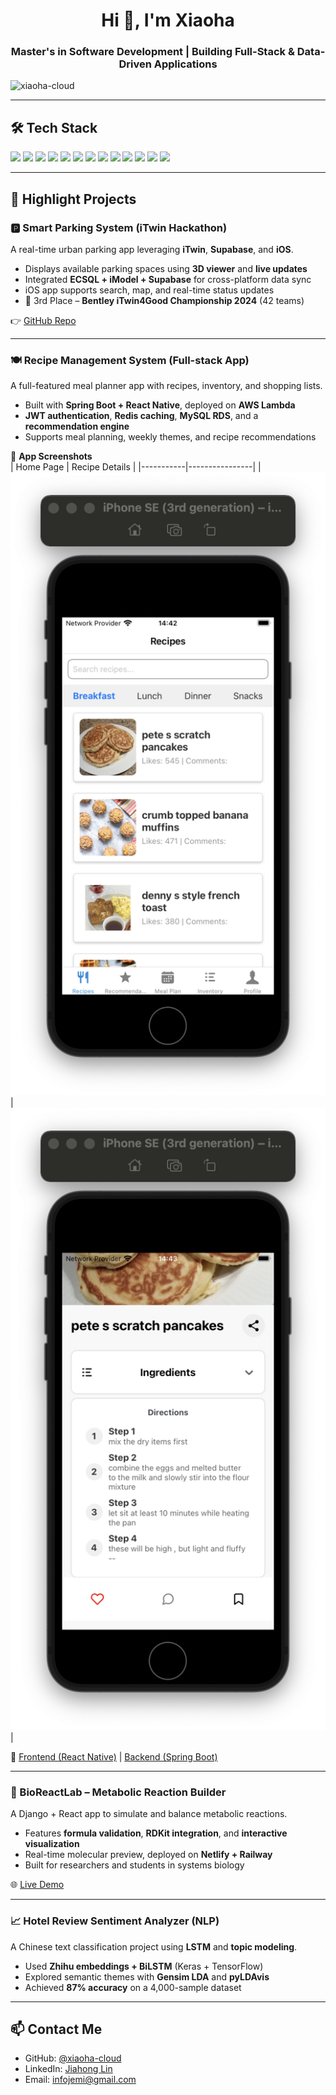 <h1 align="center">Hi 👋, I'm Xiaoha</h1>
<h3 align="center">Master's in Software Development | Building Full-Stack & Data-Driven Applications</h3>

<p align="left">
  <img src="https://komarev.com/ghpvc/?username=xiaoha-cloud&label=Profile%20views&color=0e75b6&style=flat" alt="xiaoha-cloud" />
</p>

---

## 🛠 Tech Stack

<p align="left">
  <img src="https://img.shields.io/badge/Java-007396?style=for-the-badge&logo=java&logoColor=white"/>
  <img src="https://img.shields.io/badge/Python-3776AB?style=for-the-badge&logo=python&logoColor=white"/>
  <img src="https://img.shields.io/badge/JavaScript-F7DF1E?style=for-the-badge&logo=javascript&logoColor=black"/>
  <img src="https://img.shields.io/badge/TypeScript-3178C6?style=for-the-badge&logo=typescript&logoColor=white"/>
  <img src="https://img.shields.io/badge/React-61DAFB?style=for-the-badge&logo=react&logoColor=black"/>
  <img src="https://img.shields.io/badge/React_Native-20232A?style=for-the-badge&logo=react&logoColor=61DAFB"/>
  <img src="https://img.shields.io/badge/Spring Boot-6DB33F?style=for-the-badge&logo=springboot&logoColor=white"/>
  <img src="https://img.shields.io/badge/Django-092E20?style=for-the-badge&logo=django&logoColor=white"/>
  <img src="https://img.shields.io/badge/PostgreSQL-4169E1?style=for-the-badge&logo=postgresql&logoColor=white"/>
  <img src="https://img.shields.io/badge/MySQL-4479A1?style=for-the-badge&logo=mysql&logoColor=white"/>
  <img src="https://img.shields.io/badge/AWS-232F3E?style=for-the-badge&logo=amazonaws&logoColor=white"/>
  <img src="https://img.shields.io/badge/Redis-DC382D?style=for-the-badge&logo=redis&logoColor=white"/>
  <img src="https://img.shields.io/badge/Docker-2496ED?style=for-the-badge&logo=docker&logoColor=white"/>
</p>

---

## 🚀 Highlight Projects

### 🅿️ Smart Parking System (iTwin Hackathon)
A real-time urban parking app leveraging **iTwin**, **Supabase**, and **iOS**.
- Displays available parking spaces using **3D viewer** and **live updates**
- Integrated **ECSQL + iModel + Supabase** for cross-platform data sync
- iOS app supports search, map, and real-time status updates
- 🥉 3rd Place – **Bentley iTwin4Good Championship 2024** (42 teams)

👉 [GitHub Repo](https://github.com/Xiaoha-cloud/parking-iTwin)

---

### 🍽️ Recipe Management System (Full-stack App)
A full-featured meal planner app with recipes, inventory, and shopping lists.
- Built with **Spring Boot + React Native**, deployed on **AWS Lambda**
- **JWT authentication**, **Redis caching**, **MySQL RDS**, and a **recommendation engine**
- Supports meal planning, weekly themes, and recipe recommendations

📱 **App Screenshots**  
| Home Page | Recipe Details |
|-----------|----------------|
| ![Home Page](HomePage.png) | ![Recipe Details](RecipesDetailsPage.png) |

🔗 [Frontend (React Native)](https://github.com/Simple-Recipes/frontend-React-Native/tree/dev) | [Backend (Spring Boot)](https://github.com/Simple-Recipes/backend)

---

### 🧪 BioReactLab – Metabolic Reaction Builder
A Django + React app to simulate and balance metabolic reactions.
- Features **formula validation**, **RDKit integration**, and **interactive visualization**
- Real-time molecular preview, deployed on **Netlify + Railway**
- Built for researchers and students in systems biology

🌐 [Live Demo](https://shimmering-alfajores-f7f968.netlify.app)

---

### 📈 Hotel Review Sentiment Analyzer (NLP)
A Chinese text classification project using **LSTM** and **topic modeling**.
- Used **Zhihu embeddings + BiLSTM** (Keras + TensorFlow)
- Explored semantic themes with **Gensim LDA** and **pyLDAvis**
- Achieved **87% accuracy** on a 4,000-sample dataset

---

## 📫 Contact Me

- GitHub: [@xiaoha-cloud](https://github.com/xiaoha-cloud)
- LinkedIn: [Jiahong Lin](https://www.linkedin.com/in/jiahong-lin-8b74462b0/)
- Email: infojemi@gmail.com
